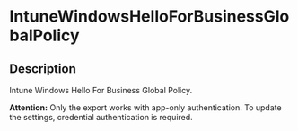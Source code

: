 
# IntuneWindowsHelloForBusinessGlobalPolicy

## Description

Intune Windows Hello For Business Global Policy.

**Attention:** Only the export works with app-only authentication. To update the settings, credential authentication is required.
